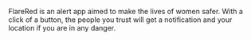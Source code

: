 FlareRed is an alert app aimed to make the lives of women safer. With a click of a button, the people you trust will get a notification and your location if you are in any danger. 
